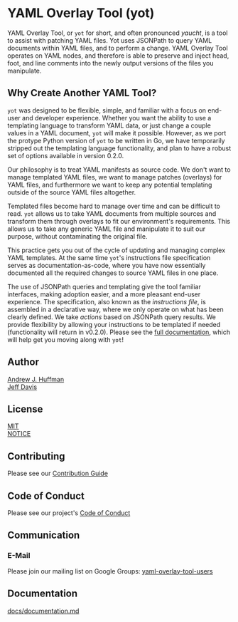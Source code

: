 # YAML Overlay Tool (yot)

YAML Overlay Tool, or `yot` for short, and often pronounced *yaucht*, is a tool to assist with patching YAML files.  Yot uses JSONPath to query YAML documents within YAML files, and to perform a change.  YAML Overlay Tool operates on YAML nodes, and therefore is able to preserve and inject head, foot, and line comments into the newly output versions of the files you manipulate.


## Why Create Another YAML Tool?

`yot` was designed to be flexible, simple, and familiar with a focus on end-user and developer experience.  Whether you want the ability to use a templating language to transform YAML data, or just change a couple values in a YAML document, `yot` will make it possible.  However, as we port the protype Python version of `yot` to be written in Go, we have temporarily stripped out the templating language functionality, and plan to have a robust set of options available in version 0.2.0.  

Our philosophy is to treat YAML manifests as source code.  We don't want to manage templated YAML files, we want to manage patches (overlays) for YAML files, and furthermore we want to keep any potential templating outside of the source YAML files altogether.  

Templated files become hard to manage over time and can be difficult to read.  `yot` allows us to take YAML documents from multiple sources and transform them through overlays to fit our environment's requirements.  This allows us to take any generic YAML file and manipulate it to suit our purpose, without contaminating the original file.

This practice gets you out of the cycle of updating and managing complex YAML templates.  At the same time `yot`'s instructions file specification serves as documentation-as-code, where you have now essentially documented all the required changes to source YAML files in one place.

The use of JSONPath queries and templating give the tool familiar interfaces, making adoption easier, and a more pleasant end-user experience.  The specification, also known as the *instructions file*, is assembled in a declarative way, where we only operate on what has been clearly defined.  We take *actions* based on JSONPath query results.  We provide flexibility by allowing your instructions to be templated if needed (functionality will return in v0.2.0).  Please see the [full documentation](docs/documentation.md), which will help get you moving along with `yot`!


## Author

[Andrew J. Huffman](https://github.com/ahuffman)  
[Jeff Davis](https://github.com/JefeDavis)


## License

[MIT](LICENSE)  
[NOTICE](NOTICE)


## Contributing

Please see our [Contribution Guide](CONTRIBUTING.md)


## Code of Conduct

Please see our project's [Code of Conduct](CODE-OF-CONDUCT.md)


## Communication
### E-Mail

Please join our mailing list on Google Groups: [yaml-overlay-tool-users](https://groups.google.com/g/yaml-overlay-tool-users)


## Documentation

[docs/documentation.md](docs/documentation.md)
